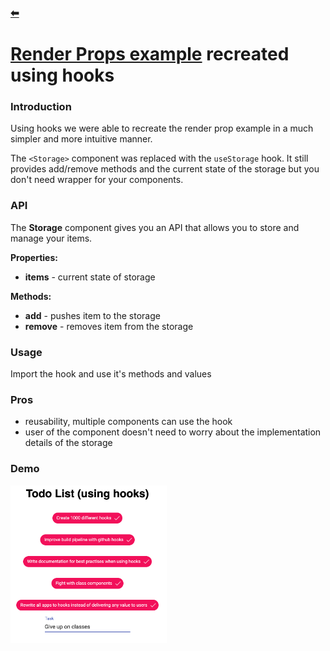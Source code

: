 ### [⬅](https://github.com/tprzytula/react-patterns)
# [Render Props example](../renderProps/README.md) recreated using hooks

### Introduction
Using hooks we were able to recreate the render prop example in a much simpler and more intuitive manner.

The `<Storage>` component was replaced with the `useStorage` hook.
It still provides add/remove methods and the current state of the storage but you don't need wrapper for your components. 

### API

The **Storage** component gives you an API that allows you to store and manage your items.

**Properties:**

* **items** - current state of storage

**Methods:**

* **add** - pushes item to the storage
* **remove** - removes item from the storage

### Usage

Import the hook and use it's methods and values

### Pros
* reusability, multiple components can use the hook
* user of the component doesn't need to worry about the implementation details of the storage

### Demo

<img src="./demo/RenderPropsHooks.png" width="250">
